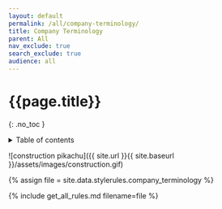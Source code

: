 ```yaml
---
layout: default
permalink: /all/company-terminology/
title: Company Terminology
parent: All
nav_exclude: true
search_exclude: true
audience: all
---
```

# {{page.title}} 
{: .no_toc }
<details markdown="block">
  <summary>
    Table of contents
  </summary>
  {: .text-delta }
- TOC
{:toc}
</details>

![construction pikachu]({{ site.url }}{{ site.baseurl }}/assets/images/construction.gif)

{% assign file = site.data.stylerules.company_terminology %}

{% include get_all_rules.md filename=file %}
